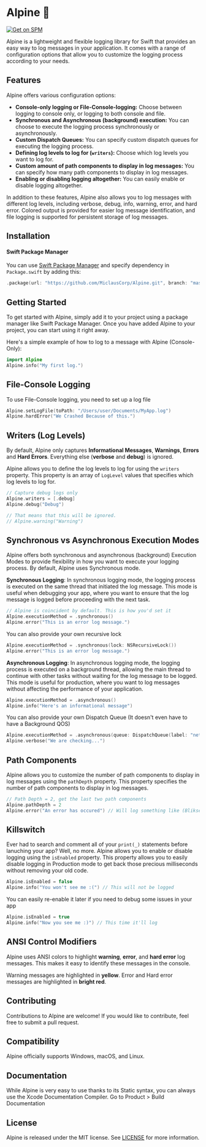 # Alpine 🗻

[![Get on SPM](https://img.shields.io/badge/Available%20on-Swift%20Package%20Manager-orange?logo=swift)](#installation)

Alpine is a lightweight and flexible logging library for Swift that provides an easy way to log messages in your application. It comes with a range of configuration options that allow you to customize the logging process according to your needs.

## Features
Alpine offers various configuration options:

*   **Console-only logging or File-Console-logging:** Choose between logging to console only, or logging to both console and file.
*   **Synchronous and Asynchronous (background) execution:** You can choose to execute the logging process synchronously or asynchronously.
*   **Custom Dispatch Queues:** You can specify custom dispatch queues for executing the logging process.
*   **Defining log levels to log for (`writers`):** Choose which log levels you want to log for.
*   **Custom amount of path components to display in log messages:** You can specify how many path components to display in log messages.
*   **Enabling or disabling logging altogether:** You can easily enable or disable logging altogether.

In addition to these features, Alpine also allows you to log messages with different log levels, including verbose, debug, info, warning, error, and hard error. Colored output is provided for easier log message identification, and file logging is supported for persistent storage of log messages.

## Installation
#### Swift Package Manager

You can use [Swift Package Manager](https://swift.org/package-manager/) and specify dependency in `Package.swift` by adding this:
```swift
.package(url: "https://github.com/MiclausCorp/Alpine.git", branch: "master")
```

## Getting Started
To get started with Alpine, simply add it to your project using a package manager like Swift Package Manager. Once you have added Alpine to your project, you can start using it right away.

Here's a simple example of how to log to a message with Alpine (Console-Only):
```swift
import Alpine
Alpine.info("My first log.")
```

## File-Console Logging
To use File-Console logging, you need to set up a log file
```swift
Alpine.setLogFile(toPath: "/Users/user/Documents/MyApp.log")
Alpine.hardError("We Crashed Because of this.")
```

## Writers (Log Levels)
By default, Alpine only captures **Informational Messages**, **Warnings**, **Errors** and **Hard Errors**. Everything else (**verbose** and **debug**) is ignored.

Alpine allows you to define the log levels to log for using the `writers` property. 
This property is an array of `LogLevel` values that specifies which log levels to log for.

```swift
// Capture debug logs only
Alpine.writers = [.debug]
Alpine.debug("Debug")

// That means that this will be ignored.
// Alpine.warning("Warning")
```

## Synchronous vs Asynchronous Execution Modes
Alpine offers both synchronous and asynchronous (background) Execution Modes to provide flexibility in how you want to execute your logging process. By default, Alpine uses Synchronous mode.

**Synchronous Logging**: In synchronous logging mode, the logging process is executed on the same thread that initiated the log message. This mode is useful when debugging your app, where you want to ensure that the log message is logged before proceeding with the next task.

```swift
// Alpine is coincident by default. This is how you'd set it
Alpine.executionMethod = .synchronous()
Alpine.error("This is an error log message.")
```

You can also provide your own recursive lock

```swift
Alpine.executionMethod = .synchronous(lock: NSRecursiveLock())
Alpine.error("This is an error log message.")
```

**Asynchronous Logging**: In asynchronous logging mode, the logging process is executed on a background thread, allowing the main thread to continue with other tasks without waiting for the log message to be logged. This mode is useful for production, where you want to log messages without affecting the performance of your application.
```swift
Alpine.executionMethod = .asynchronous()
Alpine.info("Here's an informational message")
```

You can also provide your own Dispatch Queue (It doesn't even have to have a Background QOS)

```swift
Alpine.executionMethod = .asynchronous(queue: DispatchQueue(label: "net.bliksem.log"))
Alpine.verbose("We are checking...")
```

## Path Components
Alpine allows you to customize the number of path components to display in log messages using the `pathDepth` property. This property specifies the number of path components to display in log messages.
```swift
// Path Depth = 2, get the last two path components
Alpine.pathDepth = 2
Alpine.error("An error has occured") // Will log something like (Bliksem/Blockchain.swift)
```

## Killswitch
Ever had to search and comment all of your `print(_)` statements before lanuching your app? Well, no more.
Alpine allows you to enable or disable logging using the `isEnabled` property. This property allows you to easily disable logging in Production mode to get back those precious milliseconds without removing your old code.
```swift
Alpine.isEnabled = false
Alpine.info("You won't see me :(") // This will not be logged
```

You can easily re-enable it later if you need to debug some issues in your app
```swift
Alpine.isEnabled = true
Alpine.info("Now you see me :)") // This time it'll log
```

## ANSI Control Modifiers
Alpine uses ANSI colors to highlight **warning**, **error**, and **hard error** log messages. This makes it easy to identify these messages in the console.

Warning messages are highlighted in **yellow**.
Error and Hard error messages are highlighted in **bright red**.

## Contributing
Contributions to Alpine are welcome! If you would like to contribute, feel free to submit a pull request.

## Compatibility
Alpine officially supports Windows, macOS, and Linux.

## Documentation
While Alpine is very easy to use thanks to its Static syntax, you can always use the Xcode Documentation Compiler. Go to Product > Build Documentation

## License
Alpine is released under the MIT license. See [LICENSE](LICENSE) for more information.
